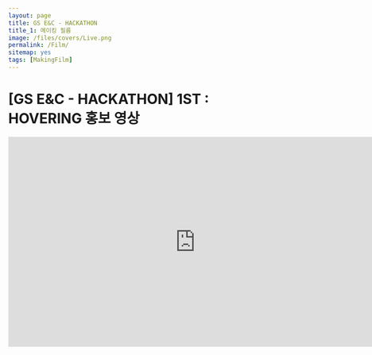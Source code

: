 ```yaml
---
layout: page
title: GS E&C - HACKATHON　
title_1: 메이킹 필름　
image: /files/covers/Live.png
permalink: /Film/
sitemap: yes
tags: [MakingFilm]
---
```


# [GS E&C - HACKATHON] 1ST : HOVERING 홍보 영상

<div class="video-container" align="center">
  <iframe width="752" height="423" src="https://www.youtube.com/embed/LxyEWh9ly_I" title="YouTube video player" frameborder="0" allow="accelerometer; autoplay; clipboard-write; encrypted-media; gyroscope; picture-in-picture" allowfullscreen></iframe>
</div>

